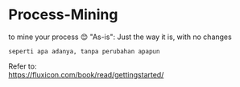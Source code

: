 # Process-Mining  
  

to mine your process :blush: 
"As-is": Just the way it is, with no changes  
```
seperti apa adanya, tanpa perubahan apapun
```

Refer to:  
https://fluxicon.com/book/read/gettingstarted/
